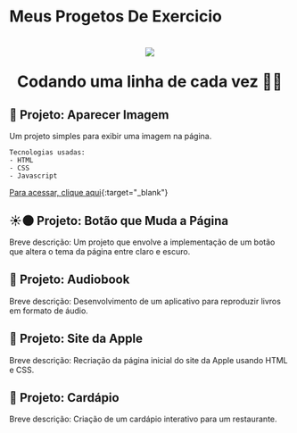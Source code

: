 # Meus Progetos De Exercicio
<h1 align="center">
<img src="https://media.giphy.com/media/v1.Y2lkPTc5MGI3NjExZXl5YWdqYWZsZXh6ZzBjNGt0b2w5YTVjbXJvb3UycmlqenRuZ3FmeSZlcD12MV9pbnRlcm5hbF9naWZfYnlfaWQmY3Q9Zw/j3mdQpQ9SKxFOWs9gy/giphy.gif"/>
<p>Codando uma linha de cada vez 👨‍💻</p>
</h1>
 
## 👀 Projeto: Aparecer Imagem 
Um projeto simples para exibir uma imagem na página.

    Tecnologias usadas: 
    - HTML
    - CSS
    - Javascript
[Para acessar, clique aqui](https://wallacemt.github.io/Projetos-de-Exercicio/Projeto-aparecer-imagem-na-tela/Metflix.html){:target="_blank"}


## ☀🌑 Projeto: Botão que Muda a Página
Breve descrição: Um projeto que envolve a implementação de um botão que altera o tema da página entre claro e escuro.

## 📖 Projeto: Audiobook
Breve descrição: Desenvolvimento de um aplicativo para reproduzir livros em formato de áudio.

## 🍎 Projeto: Site da Apple
Breve descrição: Recriação da página inicial do site da Apple usando HTML e CSS.

## 📕 Projeto: Cardápio
Breve descrição: Criação de um cardápio interativo para um restaurante.
